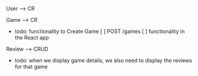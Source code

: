 

User --> CR

Game --> CR
- todo: functionality to Create Game
  [ ] POST /games
  [ ] functionality in the React app

Review --> CRUD
- todo: when we  display game details, we also need to display the reviews for that game


